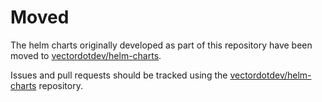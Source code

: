 # Moved

The helm charts originally developed as part of this repository have been moved to [vectordotdev/helm-charts](https://github.com/vectordotdev/helm-charts/).

Issues and pull requests should be tracked using the [vectordotdev/helm-charts](https://github.com/vectordotdev/helm-charts/) repository.
